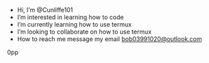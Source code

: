 - Hi, I’m @Cunliffe101
- I’m interested in learning how to code
- I’m currently learning how to use termux
- I’m looking to collaborate on how to use termux
- How to reach me message my email bob03991020@outlook.com

<!---
Cunliffe101/Cunliffe101 is a ✨ special ✨ repository because its `README.md` (this file) appears on your GitHub profile.
You can click the Preview link to take a look at your changes.
--->0pp
